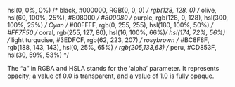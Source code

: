 hsl(0, 0%, 0%)    /* black, #000000, RGB(0, 0, 0) */
rgb(128, 128, 0)      /* olive, hsl(60, 100%, 25%), #808000  */
#800080     /* purple, rgb(128, 0, 128), hsl(300, 100%, 25%) */
Cyan      /* #00FFFF, rgb(0, 255, 255), hsl(180, 100%, 50%) */
#FF7F50     /* coral, rgb(255, 127, 80), hsl(16, 100%, 66%)*/
hsl(174, 72%, 56%)      /* light turquoise, #3EDFCF, rgb(62, 223, 207) */
rosybrown       /* #BC8F8F, rgb(188, 143, 143), hsl(0, 25%, 65%) */
rgb(205,133,63)     /* peru, #CD853F, hsl(30, 59%, 53%) */


The “a” in RGBA and HSLA stands for the ‘alpha’ parameter. It represents opacity; a value of 0.0 is transparent, and a value of 1.0 is fully opaque.
